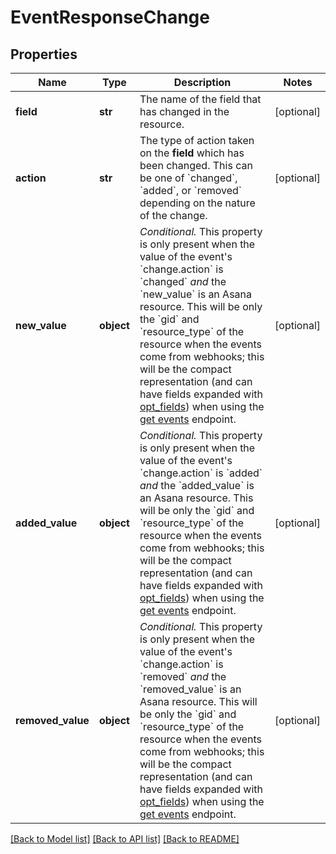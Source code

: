 # EventResponseChange

## Properties
Name | Type | Description | Notes
------------ | ------------- | ------------- | -------------
**field** | **str** | The name of the field that has changed in the resource. | [optional] 
**action** | **str** | The type of action taken on the **field** which has been changed.  This can be one of &#x60;changed&#x60;, &#x60;added&#x60;, or &#x60;removed&#x60; depending on the nature of the change. | [optional] 
**new_value** | **object** | *Conditional.* This property is only present when the value of the event&#x27;s &#x60;change.action&#x60; is &#x60;changed&#x60; _and_ the &#x60;new_value&#x60; is an Asana resource. This will be only the &#x60;gid&#x60; and &#x60;resource_type&#x60; of the resource when the events come from webhooks; this will be the compact representation (and can have fields expanded with [opt_fields](/docs/inputoutput-options)) when using the [get events](/reference/getevents) endpoint. | [optional] 
**added_value** | **object** | *Conditional.* This property is only present when the value of the event&#x27;s &#x60;change.action&#x60; is &#x60;added&#x60; _and_ the &#x60;added_value&#x60; is an Asana resource. This will be only the &#x60;gid&#x60; and &#x60;resource_type&#x60; of the resource when the events come from webhooks; this will be the compact representation (and can have fields expanded with [opt_fields](/docs/inputoutput-options)) when using the [get events](/reference/getevents) endpoint. | [optional] 
**removed_value** | **object** | *Conditional.* This property is only present when the value of the event&#x27;s &#x60;change.action&#x60; is &#x60;removed&#x60; _and_ the &#x60;removed_value&#x60; is an Asana resource. This will be only the &#x60;gid&#x60; and &#x60;resource_type&#x60; of the resource when the events come from webhooks; this will be the compact representation (and can have fields expanded with [opt_fields](/docs/inputoutput-options)) when using the [get events](/reference/getevents) endpoint. | [optional] 

[[Back to Model list]](../README.md#documentation-for-models) [[Back to API list]](../README.md#documentation-for-api-endpoints) [[Back to README]](../README.md)

